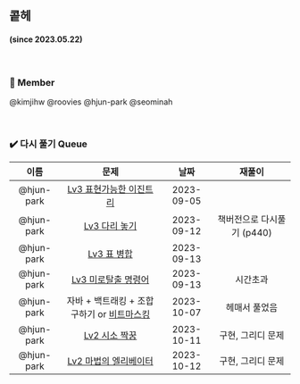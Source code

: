 ## 콭헤 
#### (since 2023.05.22)

<br />

### 👀 Member
@kimjihw
@roovies
@hjun-park
@seominah

<br />

### ✔️ 다시 풀기 Queue
|이름|문제|날짜|재풀이|
|:---:|:---:|:---:|:---:|
|@hjun-park|[Lv3 표현가능한 이진트리](https://school.programmers.co.kr/learn/courses/30/lessons/150367)|2023-09-05| |
|@hjun-park|[Lv3 다리 놓기](https://www.acmicpc.net/problem/1010)|2023-09-12| 책버전으로 다시풀기 (p440) |
|@hjun-park|[Lv3 표 병합](https://school.programmers.co.kr/learn/courses/30/lessons/150366)|2023-09-13|  |
|@hjun-park|[Lv3 미로탈출 명령어](https://school.programmers.co.kr/learn/courses/30/lessons/150365)|2023-09-13| 시간초과 |
|@hjun-park|자바 + 백트래킹 + 조합 구하기 or [비트마스킹](https://www.google.com/search?q=%EC%9E%90%EB%B0%94+%EB%B9%84%ED%8A%B8%EB%A7%88%EC%8A%A4%ED%82%B9+%EC%A1%B0%ED%95%A9&sourceid=chrome&ie=UTF-8)|2023-10-07| 헤매서 풀었음 |
|@hjun-park|[Lv2 시소 짝꿍](https://school.programmers.co.kr/learn/courses/30/lessons/152996)|2023-10-11| 구현, 그리디 문제 |
|@hjun-park|[Lv2 마법의 엘리베이터](https://school.programmers.co.kr/learn/courses/30/lessons/148653)|2023-10-12| 구현, 그리디 문제 |


<br />




  
